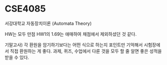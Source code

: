 # CSE4085
서강대학교 자동장치이론 (Automata Theory)

HW는 모두 만점
HW1의 1.69는 애매하여 채점에서 제외하셨던 것 같다.


기말고사)
각 환원을 암기하기보다는 어떤 식으로 하는지 포인트만 기억해서 시험장에서 직접 환원하는 게 좋다.
과제, 퀴즈, 수업에서 다룬 것을 모두 할 줄 알면 좋은 성적을 받을 수 있다.
